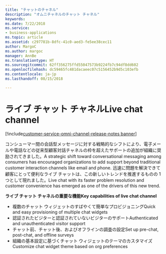 ```yaml
---
title: "チャットのチャネル"
description: "オムニチャネルのチャット チャネル"
keywords: 
ms.date: 7/22/2018
ms.service:
- business-applications
ms.topic: article
ms.assetid: c297781b-8dfc-41c0-aed3-fe5ee38cec11
author: MargoC
ms.author: margoc
manager: AnnBe
ms.translationtype: HT
ms.sourcegitcommit: 62ff356275ffd55047573b9224fb7c94df8dd602
ms.openlocfilehash: dc59465fc481dacaeec07c5156452b9d5c103efb
ms.contentlocale: ja-jp
ms.lasthandoff: 08/15/2018

---
```


#  <a name="live-chat-channel"></a><span data-ttu-id="ab265-103">ライブ チャット チャネル</span><span class="sxs-lookup"><span data-stu-id="ab265-103">Live chat channel</span></span> 

[!include[customer-service-omni-channel-release-notes banner](../../includes/customer-service-omni-channel-release-notes.md)]



<span data-ttu-id="ab265-104">コンシューマー間の会話型メッセージに対する戦略的なシフトにより、電子メールや電話などの従来型顧客対話チャネルの枠を超えたサポートの追加が組織に奨励されてきました。</span><span class="sxs-lookup"><span data-stu-id="ab265-104">A strategic shift toward conversational messaging among consumers has encouraged organizations to add support beyond traditional customer interaction channels like email and phone.</span></span> <span data-ttu-id="ab265-105">迅速に問題を解決できて顧客にとって便利なライブ チャットは、この新しいトレンドを推進するものの 1 つとして現れました。</span><span class="sxs-lookup"><span data-stu-id="ab265-105">Live chat with its faster problem resolution and customer convenience has emerged as one of the drivers of this new trend.</span></span>

<span data-ttu-id="ab265-106">**ライブ チャット チャネルの重要な機能**</span><span class="sxs-lookup"><span data-stu-id="ab265-106">**Key capabilities of live chat channel**</span></span>

-   <span data-ttu-id="ab265-107">複数のチャット ウィジェットのすばやくて簡単なプロビジョニング</span><span class="sxs-lookup"><span data-stu-id="ab265-107">Quick and easy provisioning of multiple chat widgets</span></span>
-   <span data-ttu-id="ab265-108">認証されたビジターと認証されていないビジターのサポート</span><span class="sxs-lookup"><span data-stu-id="ab265-108">Authenticated and unauthenticated visitor support</span></span>
-   <span data-ttu-id="ab265-109">チャット前、チャット後、およびオフラインの調査の設定</span><span class="sxs-lookup"><span data-stu-id="ab265-109">Set up pre-chat, post-chat, and offline surveys</span></span>
-   <span data-ttu-id="ab265-110">組織の基本設定に基づくチャット ウィジェットのテーマのカスタマイズ</span><span class="sxs-lookup"><span data-stu-id="ab265-110">Customize chat widget theme based on org preferences</span></span>




